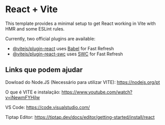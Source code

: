 # React + Vite

This template provides a minimal setup to get React working in Vite with HMR and some ESLint rules.

Currently, two official plugins are available:

- [@vitejs/plugin-react](https://github.com/vitejs/vite-plugin-react/blob/main/packages/plugin-react/README.md) uses [Babel](https://babeljs.io/) for Fast Refresh
- [@vitejs/plugin-react-swc](https://github.com/vitejs/vite-plugin-react-swc) uses [SWC](https://swc.rs/) for Fast Refresh

## Links que podem ajudar

Dowload do Node.JS (Necessário para utilizar VITE): https://nodejs.org/pt

O que é VITE e instalação: https://www.youtube.com/watch?v=iNewmFYHjIw

VS Code: https://code.visualstudio.com/

Tiptap Editor: https://tiptap.dev/docs/editor/getting-started/install/react
